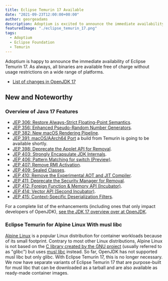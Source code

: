 ```yaml
---
title: Eclipse Temurin 17 Available
date: "2021-09-23T12:00:00+00:00"
author: georgeadams
description: Adoptium is excited to announce the immediate availability of Eclipse Temurin 17.
featuredImage: "./eclipse_temurin_17.png"
tags:
  - Adoptium
  - Eclipse Foundation
  - Temurin
---
```


Adoptium is happy to announce the immediate availability of Eclipse Temurin 17. As always, all binaries are available free of charge without usage restrictions on a wide range of platforms.

* [List of changes in OpenJDK 17](https://bugs.openjdk.java.net/browse/JDK-8263045?jql=project%20%3D%20JDK%20AND%20fixVersion%20%3D%20%2217%22%20ORDER%20BY%20created%20DESC)

## New and Noteworthy

### Overview of Java 17 Features

* [JEP 306: Restore Always-Strict Floating-Point Semantics](https://openjdk.java.net/jeps/306).
* [JEP 356: Enhanced Pseudo-Random Number Generators](https://openjdk.java.net/jeps/356).
* [JEP 382: New macOS Rendering Pipeline](https://openjdk.java.net/jeps/382).
* [JEP 391: macOS/AArch64 Port](https://openjdk.java.net/jeps/391) a build from Temurin is going to be available shortly.
* [JEP 398: Deprecate the Applet API for Removal](https://openjdk.java.net/jeps/398).
* [JEP 403: Strongly Encapsulate JDK Internals](https://openjdk.java.net/jeps/403).
* [JEP 406: Pattern Matching for switch (Preview)](https://openjdk.java.net/jeps/406).
* [JEP 407: Remove RMI Activation](https://openjdk.java.net/jeps/407).
* [JEP 409: Sealed Classes](https://openjdk.java.net/jeps/409).
* [JEP 410: Remove the Experimental AOT and JIT Compiler](https://openjdk.java.net/jeps/410).
* [JEP 411: Deprecate the Security Manager for Removal](https://openjdk.java.net/jeps/411).
* [JEP 412: Foreign Function & Memory API (Incubator)](https://openjdk.java.net/jeps/412).
* [JEP 414: Vector API (Second Incubator)](https://openjdk.java.net/jeps/414).
* [JEP 415: Context-Specific Deserialization Filters](https://openjdk.java.net/jeps/415).

For a complete list of the enhancements (including ones that only impact developers of OpenJDK), [see the JDK 17 overview over at OpenJDK](https://openjdk.java.net/projects/jdk/17/).

### Eclipse Temurin for Alpine Linux With musl libc 

[Alpine Linux](https://alpinelinux.org/) is a popular Linux distribution for container workloads because of its small footprint. Contrary to most other Linux distributions, Alpine Linux is not based on the [C library created by the GNU project](https://www.gnu.org/software/libc/) (usually referred to as "glibc") but uses [musl libc](https://musl.libc.org) instead. So far, OpenJDK has not supported musl libc but only glibc. With Eclipse Temurin 17, this is no longer necessary. We now have separate variants of Eclipse Temurin 17 that are purpose-built for musl libc that can be downloaded as a tarball and are also available as ready-made container images.
